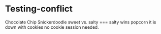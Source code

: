 # Testing-conflict


Chocolate Chip
Snickerdoodle
sweet vs. salty === salty wins popcorn it is down with cookies no cookie session needed.
